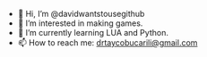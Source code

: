 - 👋 Hi, I’m @davidwantstousegithub
- 👀 I’m interested in making games.
- 🌱 I’m currently learning LUA and Python.
- 📫 How to reach me: drtaycobucarili@gmail.com

<!---
davidwantstousegithub/davidwantstousegithub is a ✨ special ✨ repository because its `README.md` (this file) appears on your GitHub profile.
You can click the Preview link to take a look at your changes.
--->
